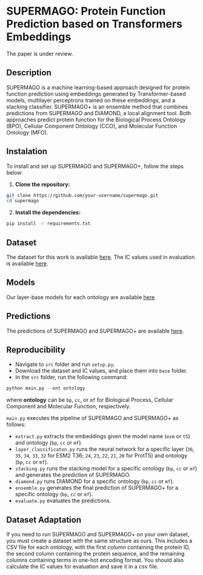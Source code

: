 # SUPERMAGO: Protein Function Prediction based on Transformers Embeddings

The paper is under review.

## Description
SUPERMAGO is a machine learning-based approach designed for protein function prediction using embeddings generated by Transformer-based models, multilayer perceptrons trained on these embeddings, and a stacking classifier. SUPERMAGO+ is an ensemble method that combines predictions from SUPERMAGO and DIAMOND, a local alignment tool. Both approaches predict protein function for the Biological Process Ontology (BPO), Cellular Component Ontology (CCO), and Molecular Function Ontology (MFO).

## Instalation
To install and set up SUPERMAGO and SUPERMAGO+, follow the steps below:

1. **Clone the repository:**
```bash
git clone https://github.com/your-username/supermago.git
cd supermago
```
2. **Install the dependencies:**
```bash
pip install -r requirements.txt
```

## Dataset
The dataset for this work is available [here](https://zenodo.org/records/10982903).
The IC values used in evaluation is available [here](https://zenodo.org/records/13362841).

## Models
Our layer-base models for each ontology are available [here](https://drive.google.com/drive/folders/1JITfN21nWZX3DYGbi0wDDPwUX4eUuEca?usp=sharing).

## Predictions
The predictions of SUPERMAGO and SUPERMAGO+ are available [here](https://drive.google.com/drive/folders/1ynayNr_HEC3tNC6sAtXplzpQ9s2xnpdG?usp=sharing).

## Reproducibility
* Navigate to ```src``` folder and run ```setup.py```.
* Download the dataset and IC values, and place them into ```base``` folder.
* In the ```src``` folder, run the following command:
```python
python main.py --ont ontology
```
where **ontology** can be ```bp```, ```cc```, or ```mf``` for Biological Process, Cellular Component and Molecular Function, respectively.

```main.py``` executes the pipeline of SUPERMAGO and SUPERMAGO+ as follows:
* ```extract.py``` extracts the embeddings given the model name (```esm``` or ```t5```) and ontology (```bp```, ```cc``` or ```mf```).
* ```layer_classificaton.py``` runs the neural network for a specific layer (```36```, ```35```, ```34```, ```33```, ```32``` for ESM2 T36; ```24```, ```23```, ```22```, ```21```, ```20``` for ProtT5) and ontology (```bp```, ```cc``` or ```mf```).
* ```stacking.py``` runs the stacking model for a specific ontology (```bp```, ```cc``` or ```mf```) and generates the prediction of SUPERMAGO.
* ```diamond.py``` runs DIAMOND for a specific ontology (```bp```, ```cc``` or ```mf```).
* ```ensemble.py``` generates the final prediction of SUPERMAGO+ for a specific ontology (```bp```, ```cc``` or ```mf```).
* ```evaluate.py``` evaluates the predictions.

## Dataset Adaptation
If you need to run SUPERMAGO and SUPERMAGO+ on your own dataset, you must create a dataset with the same structure as ours. This includes a CSV file for each ontology, with the first column containing the protein ID, the second column containing the protein sequence, and the remaining columns containing terms in one-hot encoding format. You should also calculate the IC values for evaluation and save it in a csv file.